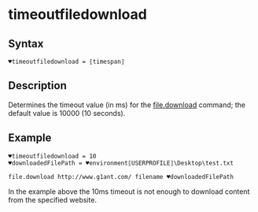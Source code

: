 # timeoutfiledownload

## Syntax

```G1ANT
♥timeoutfiledownload = ⟦timespan⟧
```

## Description

Determines the timeout value (in ms) for the [file.download](../Commands/FileDownloadCommand.md) command; the default value is 10000 (10 seconds).

## Example

```G1ANT
♥timeoutfiledownload = 10
♥downloadedFilePath = ♥environment⟦USERPROFILE⟧\Desktop\test.txt

file.download http://www.g1ant.com/ filename ♥downloadedFilePath
```

In the example above the 10ms timeout is not enough to download content from the specified website.